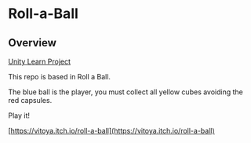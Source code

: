 # Roll-a-Ball

## Overview 

[Unity Learn Project](https://learn.unity.com/project/roll-a-ball)

This repo is based in Roll a Ball.

The blue ball is the player, you must collect all yellow cubes avoiding the red capsules. 

Play it! 

[https://vitoya.itch.io/roll-a-ball](https://vitoya.itch.io/roll-a-ball)
